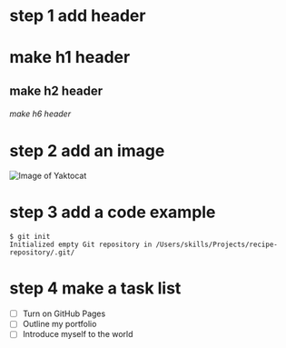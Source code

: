 # step 1 add header
# make h1 header
## make h2 header
###### make h6 header
# step 2 add an image
![Image of Yaktocat](https://octodex.github.com/images/yaktocat.png)
# step 3 add a code example
```
$ git init
Initialized empty Git repository in /Users/skills/Projects/recipe-repository/.git/
```
# step 4 make a task list
- [ ] Turn on GitHub Pages
- [ ] Outline my portfolio
- [ ] Introduce myself to the world
